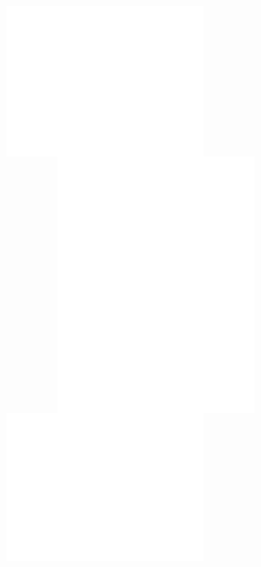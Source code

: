 <img align="left" src="/header.svg" alt="Metrics" width="400" />

<img align="right" src="/achievements.svg" alt="Metrics" width="400" />

<img align="right" src="/habits.svg" alt="Metrics" width="400" />

<img align="left" src="/activity.svg" alt="Metrics" width="400" />
